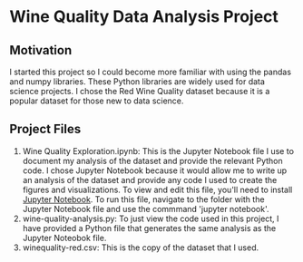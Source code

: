# Wine Quality Data Analysis Project

## Motivation
I started this project so I could become more familiar with using the pandas and numpy libraries. These Python libraries are widely used for data science projects. I chose the Red Wine Quality dataset because it is a popular dataset for those new to data science. 

## Project Files
1. Wine Quality Exploration.ipynb: This is the Jupyter Notebook file I use to document my analysis of the dataset and provide the relevant Python code. I chose Jupyter Notebook because it would allow me to write up an analysis of the dataset and provide any code I used to create the figures and visualizations. To view and edit this file, you'll need to install [Jupyter Notebook](https://jupyter.org/install). To run this file, navigate to the folder with the Jupyter Notebook file and use the commmand 'jupyter notebook'. 
2. wine-quality-analysis.py: To just view the code used in this project, I have provided a Python file that generates the same analysis as the Jupyter Noteobok file.
3. winequality-red.csv: This is the copy of the dataset that I used. 